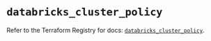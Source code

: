 # `databricks_cluster_policy`

Refer to the Terraform Registry for docs: [`databricks_cluster_policy`](https://registry.terraform.io/providers/databricks/databricks/1.48.0/docs/resources/cluster_policy).
